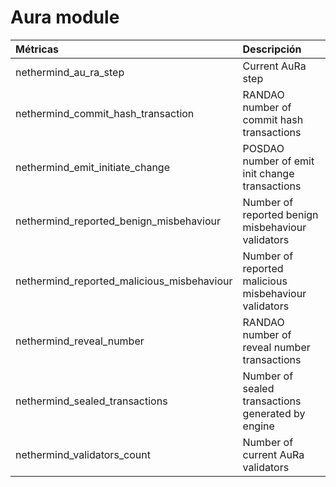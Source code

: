 # Aura module

| Métricas | Descripción |
| :--- | :--- |
| nethermind\_au\_ra\_step | Current AuRa step |
| nethermind\_commit\_hash\_transaction | RANDAO number of commit hash transactions |
| nethermind\_emit\_initiate\_change | POSDAO number of emit init change transactions |
| nethermind\_reported\_benign\_misbehaviour | Number of reported benign misbehaviour validators |
| nethermind\_reported\_malicious\_misbehaviour | Number of reported malicious misbehaviour validators |
| nethermind\_reveal\_number | RANDAO number of reveal number transactions |
| nethermind\_sealed\_transactions | Number of sealed transactions generated by engine |
| nethermind\_validators\_count | Number of current AuRa validators |

